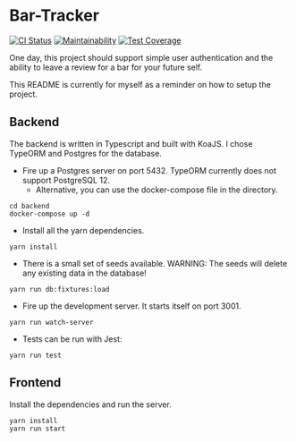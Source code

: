 # Bar-Tracker

[![CI Status](https://andyundso.semaphoreci.com/badges/Bar-Tracker.svg)](https://andyundso.semaphoreci.com/projects/Bar-Tracker)
[![Maintainability](https://api.codeclimate.com/v1/badges/291f35be42ae98a1cc76/maintainability)](https://codeclimate.com/github/andyundso/Bar-Tracker/maintainability)
[![Test Coverage](https://api.codeclimate.com/v1/badges/291f35be42ae98a1cc76/test_coverage)](https://codeclimate.com/github/andyundso/Bar-Tracker/test_coverage)

One day, this project should support simple user authentication and the ability to leave a review for a bar for 
your future self.

This README is currently for myself as a reminder on how to setup the project.

## Backend
The backend is written in Typescript and built with KoaJS. I chose TypeORM and Postgres for the database.

* Fire up a Postgres server on port 5432. TypeORM currently does not support PostgreSQL 12.
    * Alternative, you can use the docker-compose file in the directory.
    
````
cd backend
docker-compose up -d
````

* Install all the yarn dependencies.

````
yarn install
````

* There is a small set of seeds available. WARNING: The seeds will delete any existing data in the database!

````
yarn run db:fixtures:load
````

* Fire up the development server. It starts itself on port 3001.

````
yarn run watch-server
````

* Tests can be run with Jest:

````
yarn run test
````

## Frontend
Install the dependencies and run the server.

````
yarn install
yarn run start
````
